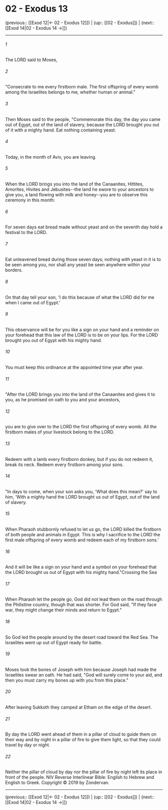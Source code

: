 # 02 - Exodus 13

(previous:: [[Exod 12|← 02 - Exodus 12]]) | (up:: [[02 - Exodus]]) | (next:: [[Exod 14|02 - Exodus 14 →]])

***


###### 1 
The LORD said to Moses, 

###### 2 
"Consecrate to me every firstborn male. The first offspring of every womb among the Israelites belongs to me, whether human or animal." 

###### 3 
Then Moses said to the people, "Commemorate this day, the day you came out of Egypt, out of the land of slavery, because the LORD brought you out of it with a mighty hand. Eat nothing containing yeast. 

###### 4 
Today, in the month of Aviv, you are leaving. 

###### 5 
When the LORD brings you into the land of the Canaanites, Hittites, Amorites, Hivites and Jebusites--the land he swore to your ancestors to give you, a land flowing with milk and honey--you are to observe this ceremony in this month: 

###### 6 
For seven days eat bread made without yeast and on the seventh day hold a festival to the LORD. 

###### 7 
Eat unleavened bread during those seven days; nothing with yeast in it is to be seen among you, nor shall any yeast be seen anywhere within your borders. 

###### 8 
On that day tell your son, 'I do this because of what the LORD did for me when I came out of Egypt.' 

###### 9 
This observance will be for you like a sign on your hand and a reminder on your forehead that this law of the LORD is to be on your lips. For the LORD brought you out of Egypt with his mighty hand. 

###### 10 
You must keep this ordinance at the appointed time year after year. 

###### 11 
"After the LORD brings you into the land of the Canaanites and gives it to you, as he promised on oath to you and your ancestors, 

###### 12 
you are to give over to the LORD the first offspring of every womb. All the firstborn males of your livestock belong to the LORD. 

###### 13 
Redeem with a lamb every firstborn donkey, but if you do not redeem it, break its neck. Redeem every firstborn among your sons. 

###### 14 
"In days to come, when your son asks you, 'What does this mean?' say to him, 'With a mighty hand the LORD brought us out of Egypt, out of the land of slavery. 

###### 15 
When Pharaoh stubbornly refused to let us go, the LORD killed the firstborn of both people and animals in Egypt. This is why I sacrifice to the LORD the first male offspring of every womb and redeem each of my firstborn sons.' 

###### 16 
And it will be like a sign on your hand and a symbol on your forehead that the LORD brought us out of Egypt with his mighty hand."Crossing the Sea 

###### 17 
When Pharaoh let the people go, God did not lead them on the road through the Philistine country, though that was shorter. For God said, "If they face war, they might change their minds and return to Egypt." 

###### 18 
So God led the people around by the desert road toward the Red Sea. The Israelites went up out of Egypt ready for battle. 

###### 19 
Moses took the bones of Joseph with him because Joseph had made the Israelites swear an oath. He had said, "God will surely come to your aid, and then you must carry my bones up with you from this place." 

###### 20 
After leaving Sukkoth they camped at Etham on the edge of the desert. 

###### 21 
By day the LORD went ahead of them in a pillar of cloud to guide them on their way and by night in a pillar of fire to give them light, so that they could travel by day or night. 

###### 22 
Neither the pillar of cloud by day nor the pillar of fire by night left its place in front of the people. NIV Reverse Interlinear Bible: English to Hebrew and English to Greek. Copyright © 2019 by Zondervan.

***

(previous:: [[Exod 12|← 02 - Exodus 12]]) | (up:: [[02 - Exodus]]) | (next:: [[Exod 14|02 - Exodus 14 →]])
